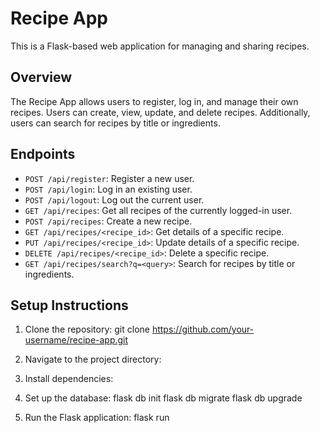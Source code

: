 # Recipe App

This is a Flask-based web application for managing and sharing recipes.

## Overview

The Recipe App allows users to register, log in, and manage their own recipes. Users can create, view, update, and delete recipes. Additionally, users can search for recipes by title or ingredients.

## Endpoints

- `POST /api/register`: Register a new user.
- `POST /api/login`: Log in an existing user.
- `POST /api/logout`: Log out the current user.
- `GET /api/recipes`: Get all recipes of the currently logged-in user.
- `POST /api/recipes`: Create a new recipe.
- `GET /api/recipes/<recipe_id>`: Get details of a specific recipe.
- `PUT /api/recipes/<recipe_id>`: Update details of a specific recipe.
- `DELETE /api/recipes/<recipe_id>`: Delete a specific recipe.
- `GET /api/recipes/search?q=<query>`: Search for recipes by title or ingredients.

## Setup Instructions

1. Clone the repository:
git clone https://github.com/your-username/recipe-app.git

2. Navigate to the project directory:

3. Install dependencies:

4. Set up the database:
   flask db init
  flask db migrate
  flask db upgrade
5. Run the Flask application:
flask run
